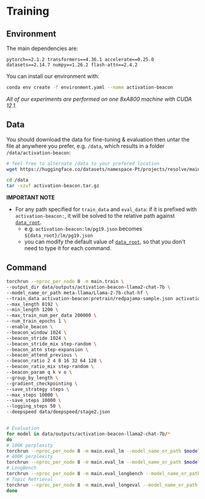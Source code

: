 # Training

## Environment
The main dependencies are:
```
pytorch==2.1.2 transformers==4.36.1 accelerate==0.25.0 datasets==2.14.7 numpy==1.26.2 flash-attn==2.4.2
```
You can install our environment with:
```bash
conda env create -f environment.yaml --name activation-beacon
```

*All of our experiments are performed on one 8xA800 machine with CUDA 12.1.*


## Data
You should download the data for fine-tuning & evaluation then untar the file at anywhere you prefer, e.g. `/data`, which results in a folder `/data/activation-beacon`:
```bash
# feel free to alternate /data to your prefered location
wget https://huggingface.co/datasets/namespace-Pt/projects/resolve/main/activation-beacon.tar.gz?download=true -O /data/activation-beacon.tar.gz

cd /data
tar -xzvf activation-beacon.tar.gz
```

**IMPORTANT NOTE**
- For any path specified for `train_data` and `eval_data`: if it is prefixed with `activation-beacon:`, it will be solved to the relative path against [`data_root`](../src/args.py). 
  - e.g. `activation-beacon:lm/pg19.json` becomes `${data_root}/lm/pg19.json`
  - you can modify the default value of [`data_root`](../src/args.py), so that you don't need to type it for each command.

## Command
```bash
torchrun --nproc_per_node 8 -m main.train \
--output_dir data/outputs/activation-beacon-llama2-chat-7b \
--model_name_or_path meta-llama/Llama-2-7b-chat-hf \
--train_data activation-beacon:pretrain/redpajama-sample.json activation-beacon:finetune/longalpaca.json \
--max_length 8192 \
--min_length 1200 \
--max_train_num_per_data 200000 \
--num_train_epochs 1 \
--enable_beacon \
--beacon_window 1024 \
--beacon_stride 1024 \
--beacon_stride_mix step-random \
--beacon_attn step-expansion \
--beacon_attend_previous \
--beacon_ratio 2 4 8 16 32 64 128 \
--beacon_ratio_mix step-random \
--beacon_param q k v o \
--group_by_length \
--gradient_checkpointing \
--save_strategy steps \
--max_steps 10000 \
--save_steps 10000 \
--logging_steps 50 \
--deepspeed data/deepspeed/stage2.json


# Evaluation
for model in data/outputs/activation-beacon-llama2-chat-7b/*
do
# 100K perplexity
torchrun --nproc_per_node 8 -m main.eval_lm --model_name_or_path $model --max_length 100000 --beacon_ratio 32 --min_length 400000 --enable_beacon --stride 0
# 400K perplexity
torchrun --nproc_per_node 8 -m main.eval_lm --model_name_or_path $model --max_length 400000 --beacon_ratio 128 --min_length 400000 --enable_beacon --stride 0
# LongBench
torchrun --nproc_per_node 8 -m main.eval_longbench --model_name_or_path $model --dataset_names narrativeqa qasper multifieldqa_en hotpotqa 2wikimqa musique gov_report qmsum multi_news trec triviaqa samsum lcc repobench-p --max_length 15500 --enable_beacon
# Topic Retrieval
torchrun --nproc_per_node 8 -m main.eval_longeval --model_name_or_path $model --enable_beacon
done
```